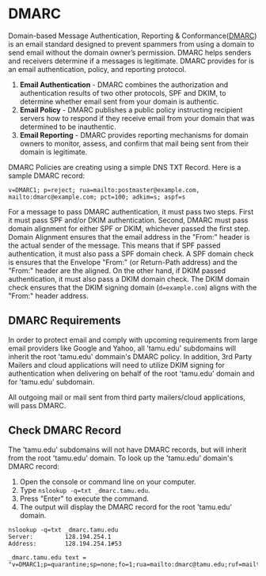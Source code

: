 # DMARC

Domain-based Message Authentication, Reporting & Conformance([DMARC](https://dmarc.org)) is an email standard designed to prevent spammers from using a domain to send email without the domain owner’s permission.  DMARC helps senders and receivers determine if a messages is legitimate.  DMARC provides for is an email authentication, policy, and reporting protocol.

1) **Email Authentication** - DMARC combines the authorization and authentication results of two other protocols, SPF and DKIM, to determine whether email sent from your domain is authentic.
2) **Email Policy** - DMARC publishes a public policy instructing recipient servers how to respond if they receive email from your domain that was determined to be inauthentic.
3) **Email Reporting** - DMARC provides reporting mechanisms for domain owners to monitor, assess, and confirm that mail being sent from their domain is legitimate.

DMARC Policies are creating using a simple DNS TXT Record.  Here is a sample DMARC record:

```shell
v=DMARC1; p=reject; rua=mailto:postmaster@example.com, mailto:dmarc@example.com; pct=100; adkim=s; aspf=s
```

For a message to pass DMARC authentication, it must pass two steps.  First it must pass SPF and/or DKIM authentication.  Second, DMARC must pass domain alignment for either SPF or DKIM, whichever passed the first step.  Domain Alignment ensures that the email address in the "From:" header is the actual sender of the message. This means that if SPF passed authentication, it must also pass a SPF domain check.  A SPF domain check is ensures that the Envelope "From:" (or Return-Path address) and the "From:" header are the aligned.  On the other hand, if DKIM passed authentication, it must also pass a DKIM domain check.  The DKIM domain check ensures that the DKIM signing domain (`d=example.com`) aligns with the "From:" header address.

## DMARC Requirements

In order to protect email and comply with upcoming requirements from large email providers like Google and Yahoo, all 'tamu.edu' subdomains will inherit the root 'tamu.edu' dommain's DMARC policy.  In addition, 3rd Party Mailers and cloud applications will need to utilize DKIM signing for authentication when delivering on behalf of the root 'tamu.edu' domain and for 'tamu.edu' subdomain.

All outgoing mail or mail sent from third party mailers/cloud applications, will pass DMARC.

## Check DMARC Record

The 'tamu.edu' subdomains will not have DMARC records, but will inherit from the root 'tamu.edu' domain.  To look up the 'tamu.edu' domain's DMARC record:

1) Open the console or command line on your computer.
2) Type `nslookup -q=txt _dmarc.tamu.edu`.
3) Press "Enter" to execute the command.
4) The output will display the DMARC record for the root 'tamu.edu' domain.

```shell
nslookup -q=txt _dmarc.tamu.edu
Server:         128.194.254.1
Address:        128.194.254.1#53

_dmarc.tamu.edu text = "v=DMARC1;p=quarantine;sp=none;fo=1;rua=mailto:dmarc@tamu.edu;ruf=mailto:dmarc@tamu.edu"
```
